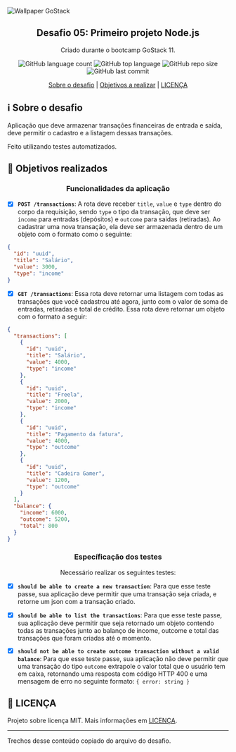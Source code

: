 ![Wallpaper GoStack](https://user-images.githubusercontent.com/58411170/79023960-f326d100-7b57-11ea-9a3b-d3fd0d6bf6bd.png)

<h2 align="center">
  Desafio 05: Primeiro projeto Node.js
</h2> 

<p align="center">
  Criado durante o bootcamp GoStack 11.
</p>

<p align="center">
 
  <img alt="GitHub language count" src="https://img.shields.io/github/languages/count/gabriel-antero/challenge05-nodeJS">
  <img alt="GitHub top language" src="https://img.shields.io/github/languages/top/gabriel-antero/challenge05-nodeJS"> 
  <img alt="GitHub repo size" src="https://img.shields.io/github/repo-size/gabriel-antero/challenge05-nodeJS">
  <img alt="GitHub last commit" src="https://img.shields.io/github/last-commit/gabriel-antero/challenge05-nodeJS">
  
</p>

<p align="center">
  <a href="">Sobre o desafio<a/> |
  <a href="">Objetivos a realizar<a/> |
  <a href="">LICENÇA<a/>
</p>

## :information_source: Sobre o desafio

Aplicação que deve armazenar transações financeiras de entrada e saída, deve permitir o cadastro e a listagem dessas transações.

Feito utilizando testes automatizados.

## :dart: Objetivos realizados

<h3 align="center">Funcionalidades da aplicação</h3>

- [X] **`POST /transactions`**: A rota deve receber `title`, `value` e `type` dentro do corpo da requisição, sendo `type` o tipo da transação, que deve ser `income` para entradas (depósitos) e `outcome` para saidas (retiradas). Ao cadastrar uma nova transação, ela deve ser armazenada dentro de um objeto com o formato como o seguinte:

```json
{
  "id": "uuid",
  "title": "Salário",
  "value": 3000,
  "type": "income"
}
```

- [X] **`GET /transactions`**: Essa rota deve retornar uma listagem com todas as transações que você cadastrou até agora, junto com o valor de soma de entradas, retiradas e total de crédito. Essa rota deve retornar um objeto com o formato a seguir:

```json
{
  "transactions": [
    {
      "id": "uuid",
      "title": "Salário",
      "value": 4000,
      "type": "income"
    },
    {
      "id": "uuid",
      "title": "Freela",
      "value": 2000,
      "type": "income"
    },
    {
      "id": "uuid",
      "title": "Pagamento da fatura",
      "value": 4000,
      "type": "outcome"
    },
    {
      "id": "uuid",
      "title": "Cadeira Gamer",
      "value": 1200,
      "type": "outcome"
    }
  ],
  "balance": {
    "income": 6000,
    "outcome": 5200,
    "total": 800
  }
}
```

<h3 align="center">Específicação dos testes</h3>
<p align="center">Necessário realizar os seguintes testes:</p>

- [X] **`should be able to create a new transaction`**: Para que esse teste passe, sua aplicação deve permitir que uma transação seja criada, e retorne um json com a transação criado.

- [X] **`should be able to list the transactions`**: Para que esse teste passe, sua aplicação deve permitir que seja retornado um objeto contendo todas as transações junto ao balanço de income, outcome e total das transações que foram criadas até o momento.

- [X] **`should not be able to create outcome transaction without a valid balance`**: Para que esse teste passe, sua aplicação não deve permitir que uma transação do tipo `outcome` extrapole o valor total que o usuário tem em caixa, retornando uma resposta com código HTTP 400 e uma mensagem de erro no seguinte formato: `{ error: string }`

## :memo: LICENÇA

Projeto sobre licença MIT. Mais informações em [LICENÇA]().

---

Trechos desse conteúdo copiado do arquivo do desafio.
